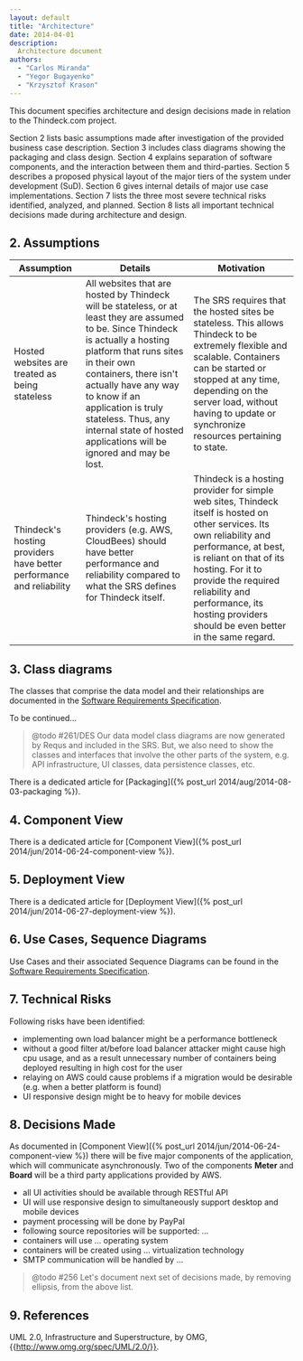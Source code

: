 ```yaml
---
layout: default
title: "Architecture"
date: 2014-04-01
description:
  Architecture document
authors:
  - "Carlos Miranda"
  - "Yegor Bugayenko"
  - "Krzysztof Krason"
---
```


This document specifies architecture and design decisions made in relation to
the Thindeck.com project.

Section 2 lists basic assumptions made after investigation of the provided
business case description. Section 3 includes class diagrams showing the
packaging and class design. Section 4 explains separation of software
components, and the interaction between them and third-parties.
Section 5 describes a proposed physical layout of the major tiers of the
system under development (SuD). Section 6 gives internal details of major use
case implementations. Section 7 lists the three most severe technical risks
identified, analyzed, and planned. Section 8 lists all important technical
decisions made during architecture and design.

## 2. Assumptions

<table>
  <thead>
    <tr>
      <th>Assumption</th>
      <th>Details</th>
      <th>Motivation</th>
    </tr>
  </thead>
  <tbody>
    <tr>
      <td>
        Hosted websites are treated as being stateless
      </td>
      <td>
        All websites that are hosted by Thindeck will be stateless, or at least
        they are assumed to be. Since Thindeck is actually a hosting platform
        that runs sites in their own containers, there isn't actually have any
        way to know if an application is truly stateless. Thus, any internal
        state of hosted applications will be ignored and may be lost.
      </td>
      <td>
        The SRS requires that the hosted sites be stateless. This allows
        Thindeck to be extremely flexible and scalable. Containers can be
        started or stopped at  any time, depending on the server load, without
        having to update or synchronize resources pertaining to state.
      </td>
    </tr>
    <tr>
      <td>
        Thindeck's hosting providers have better performance and reliability
      </td>
      <td>
        Thindeck's hosting providers (e.g. AWS, CloudBees) should have better
        performance and reliability compared to what the SRS defines for
        Thindeck itself.
      </td>
      <td>
        Thindeck is a hosting provider for simple web sites, Thindeck itself is
        hosted on other services. Its own reliability and performance, at best,
        is reliant on that of its hosting. For it to provide the required
        reliability and performance, its hosting providers should be even better
        in the same regard.
      </td>
    </tr>
  </tbody>
</table>

## 3. Class diagrams

The classes that comprise the data model and their relationships are documented
in the [Software Requirements Specification](/requs/requs.xml).

To be continued...

> @todo #261/DES Our data model class diagrams are now generated by Requs and
>  included in the SRS. But, we also need to show the classes and interfaces
>  that involve the other parts of the system, e.g. API infrastructure,
>  UI classes, data persistence classes, etc.

There is a dedicated article for [Packaging]({% post_url 2014/aug/2014-08-03-packaging %}).

## 4. Component View

There is a dedicated article for [Component View]({% post_url 2014/jun/2014-06-24-component-view %}).

## 5. Deployment View

There is a dedicated article for [Deployment View]({% post_url 2014/jun/2014-06-27-deployment-view %}).

## 6. Use Cases, Sequence Diagrams

Use Cases and their associated Sequence Diagrams can be found in the
[Software Requirements Specification](/requs/requs.xml).

## 7. Technical Risks

Following risks have been identified:
* implementing own load balancer might be a performance bottleneck 
* without a good filter at/before load balancer attacker might cause high cpu usage, and as a result unnecessary number of containers being deployed resulting in high cost for the user
* relaying on AWS could cause problems if a migration would be desirable (e.g. when a better platform is found)
* UI responsive design might be to heavy for mobile devices

## 8. Decisions Made

As documented in [Component View]({% post_url 2014/jun/2014-06-24-component-view %})
there will be five major components of the application, which will communicate asynchronously.
Two of the components **Meter** and **Board** will be a third party applications
provided by AWS.

* all UI activities should be available through RESTful API
* UI will use responsive design to simultaneously support desktop and mobile devices
* payment processing will be done by PayPal
* following source repositories will be supported: ...
* containers will use ... operating system
* containers will be created using ... virtualization technology
* SMTP communication will be handled by ...

> @todo #256 Let's document next set of decisions made, by removing ellipsis,
>  from the above list.

## 9. References

UML 2.0, Infrastructure and Superstructure, by OMG,
{{http://www.omg.org/spec/UML/2.0/}}.
